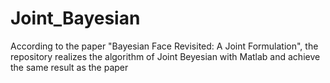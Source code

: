 # Joint_Bayesian
According to  the paper "Bayesian Face Revisited: A Joint Formulation",  the repository realizes the algorithm of  Joint Beyesian with Matlab and achieve the same result as the paper
